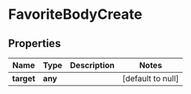 # FavoriteBodyCreate

## Properties
Name | Type | Description | Notes
------------ | ------------- | ------------- | -------------
**target** | **any** |  | [default to null]


